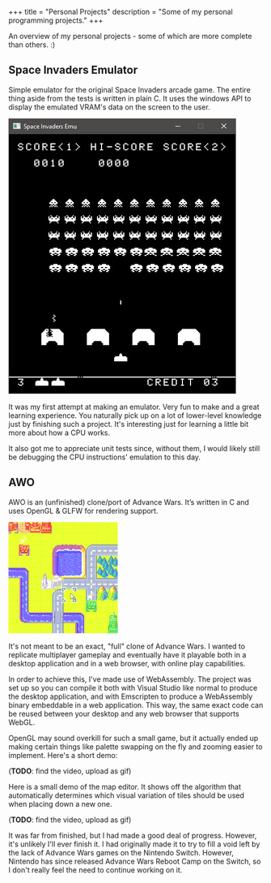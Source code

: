 +++
title = "Personal Projects"
description = "Some of my personal programming projects."
+++

An overview of my personal projects - some of which are more complete than others. :)

## Space Invaders Emulator
Simple emulator for the original Space Invaders arcade game. The entire thing aside from the tests is written in plain C. It uses the windows API to display the emulated VRAM's data on the screen to the user.

![It ain’t much, but it’s honest work.](/images/space-invaders-emulator.jpg)

It was my first attempt at making an emulator. Very fun to make and a great learning experience. You naturally pick up on a lot of lower-level knowledge just by finishing such a project. It's interesting just for learning a little bit more about how a CPU works.

It also got me to appreciate unit tests since, without them, I would likely still be debugging the CPU instructions' emulation to this day.

## AWO
AWO is an (unfinished) clone/port of Advance Wars. It’s written in C and uses OpenGL & GLFW for rendering support.

![The game has simple map editing functionalities.](/images/awo-1.png)

It's not meant to be an exact, "full" clone of Advance Wars. I wanted to replicate multiplayer gameplay and eventually have it playable both in a desktop application and in a web browser, with online play capabilities.

In order to achieve this, I've made use of WebAssembly. The project was set up so you can compile it both with Visual Studio like normal to produce the desktop application, and with Emscripten to produce a WebAssembly binary embeddable in a web application. This way, the same exact code can be reused between your desktop and any web browser that supports WebGL.

OpenGL may sound overkill for such a small game, but it actually ended up making certain things like palette swapping on the fly and zooming easier to implement. Here's a short demo:

(**TODO**: find the video, upload as gif)

Here is a small demo of the map editor. It shows off the algorithm that automatically determines which visual variation of tiles should be used when placing down a new one.

(**TODO**: find the video, upload as gif)

It was far from finished, but I had made a good deal of progress. However, it's unlikely I'll ever finish it. I had originally made it to try to fill a void left by the lack of Advance Wars games on the Nintendo Switch. However, Nintendo has since released Advance Wars Reboot Camp on the Switch, so I don't really feel the need to continue working on it.

